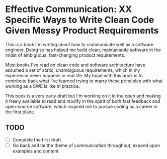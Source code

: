 # Effective Communication: XX Specific Ways to Write Clean Code Given Messy Product Requirements

This is a book I'm writing about how to communicate well as a software engineer. Doing so has helped me build clean,
maintainable software in the midst of ambiguous, fast-changing product requirements.

Most books I've read on clean code and software architecture have assumed a set of static, unambiguous requirements,
which in my experience never happens in real life. My hope with this book is to contribute back what I've learned
trying to marry these principles with what working as a SWE is like in practice.

This book is a very early draft but I'm working on it in the open and making it freely available to read and modify
in the spirit of both fast feedback and open-source software, which inspired me to pursue coding as a career in the
first place.

## TODO

- [ ] Complete the first draft
- [ ] Go back and tie the theme of communication throughout, expand upon examples and content
